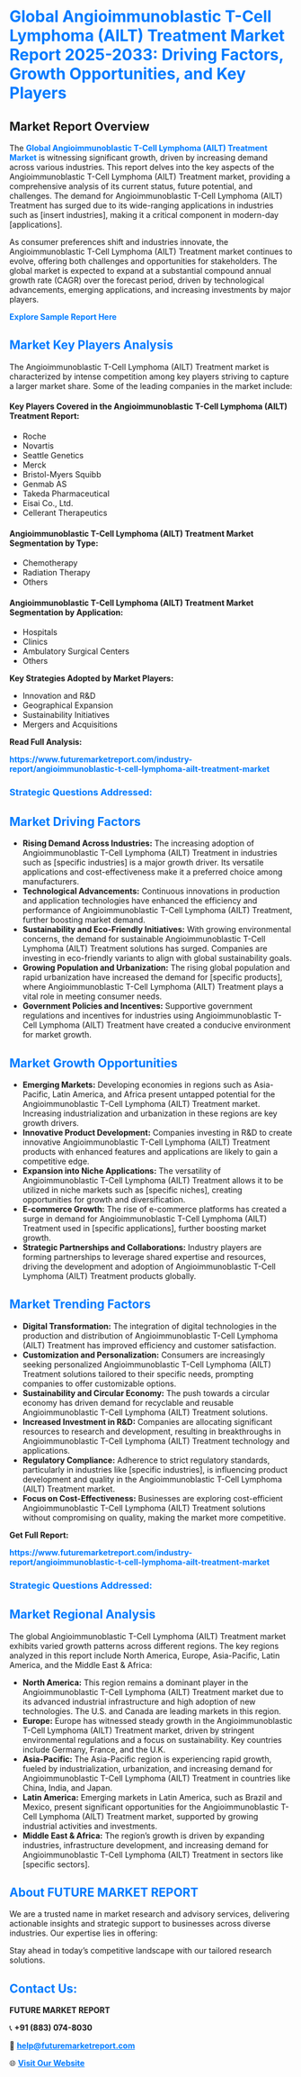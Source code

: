 <h1 style="color: #007BFF;">Global Angioimmunoblastic T-Cell Lymphoma (AILT) Treatment Market Report 2025-2033: Driving Factors, Growth Opportunities, and Key Players</h1>

<section id="overview">
<h2>Market Report Overview</h2>
<p>The <a href="https://www.futuremarketreport.com/industry-report/angioimmunoblastic-t-cell-lymphoma-ailt-treatment-market" style="color: #007BFF; text-decoration: none;"><strong>Global Angioimmunoblastic T-Cell Lymphoma (AILT) Treatment Market</strong></a> is witnessing significant growth, driven by increasing demand across various industries. This report delves into the key aspects of the Angioimmunoblastic T-Cell Lymphoma (AILT) Treatment market, providing a comprehensive analysis of its current status, future potential, and challenges. The demand for Angioimmunoblastic T-Cell Lymphoma (AILT) Treatment has surged due to its wide-ranging applications in industries such as [insert industries], making it a critical component in modern-day [applications].</p>
<p>As consumer preferences shift and industries innovate, the Angioimmunoblastic T-Cell Lymphoma (AILT) Treatment market continues to evolve, offering both challenges and opportunities for stakeholders. The global market is expected to expand at a substantial compound annual growth rate (CAGR) over the forecast period, driven by technological advancements, emerging applications, and increasing investments by major players.</p>
</section>

<section id="overview">
<p><a href="https://www.futuremarketreport.com/request-sample/reportId=27806" style="color: #007BFF; text-decoration: none;"><strong>Explore Sample Report Here</strong></a></p>
</section>

<section id="key-players">
<h2 style="color: #007BFF;">Market Key Players Analysis</h2>
<p>The Angioimmunoblastic T-Cell Lymphoma (AILT) Treatment market is characterized by intense competition among key players striving to capture a larger market share. Some of the leading companies in the market include:</p>
<h4>Key Players Covered in the Angioimmunoblastic T-Cell Lymphoma (AILT) Treatment Report:</h4>
<ul><li>Roche</li><li>Novartis</li><li>Seattle Genetics</li><li>Merck</li><li>Bristol-Myers Squibb</li><li>Genmab AS</li><li>Takeda Pharmaceutical</li><li>Eisai Co., Ltd.</li><li>Cellerant Therapeutics</li></ul>
<h4>Angioimmunoblastic T-Cell Lymphoma (AILT) Treatment Market Segmentation by Type:</h4>
<ul><li>Chemotherapy</li><li>Radiation Therapy</li><li>Others</li></ul>

<h4>Angioimmunoblastic T-Cell Lymphoma (AILT) Treatment Market Segmentation by Application:</h4>
<ul><li>Hospitals</li><li>Clinics</li><li>Ambulatory Surgical Centers</li><li>Others</li></ul>
<p><strong>Key Strategies Adopted by Market Players:</strong></p>
<ul>
<li>Innovation and R&D</li>
<li>Geographical Expansion</li>
<li>Sustainability Initiatives</li>
<li>Mergers and Acquisitions</li>
</ul>
</section>

<section>
<p><strong>Read Full Analysis: </strong></p><a href="https://www.futuremarketreport.com/industry-report/angioimmunoblastic-t-cell-lymphoma-ailt-treatment-market" style="color: #007BFF; text-decoration: none;"><strong>https://www.futuremarketreport.com/industry-report/angioimmunoblastic-t-cell-lymphoma-ailt-treatment-market</strong></a>
<h3 style="color: #007BFF;">Strategic Questions Addressed:</h3>
</section>

<section id="driving-factors">
<h2 style="color: #007BFF;">Market Driving Factors</h2>
<ul>
<li><strong>Rising Demand Across Industries:</strong> The increasing adoption of Angioimmunoblastic T-Cell Lymphoma (AILT) Treatment in industries such as [specific industries] is a major growth driver. Its versatile applications and cost-effectiveness make it a preferred choice among manufacturers.</li>
<li><strong>Technological Advancements:</strong> Continuous innovations in production and application technologies have enhanced the efficiency and performance of Angioimmunoblastic T-Cell Lymphoma (AILT) Treatment, further boosting market demand.</li>
<li><strong>Sustainability and Eco-Friendly Initiatives:</strong> With growing environmental concerns, the demand for sustainable Angioimmunoblastic T-Cell Lymphoma (AILT) Treatment solutions has surged. Companies are investing in eco-friendly variants to align with global sustainability goals.</li>
<li><strong>Growing Population and Urbanization:</strong> The rising global population and rapid urbanization have increased the demand for [specific products], where Angioimmunoblastic T-Cell Lymphoma (AILT) Treatment plays a vital role in meeting consumer needs.</li>
<li><strong>Government Policies and Incentives:</strong> Supportive government regulations and incentives for industries using Angioimmunoblastic T-Cell Lymphoma (AILT) Treatment have created a conducive environment for market growth.</li>
</ul>
</section>

<section id="growth-opportunities">
<h2 style="color: #007BFF;">Market Growth Opportunities</h2>
<ul>
<li><strong>Emerging Markets:</strong> Developing economies in regions such as Asia-Pacific, Latin America, and Africa present untapped potential for the Angioimmunoblastic T-Cell Lymphoma (AILT) Treatment market. Increasing industrialization and urbanization in these regions are key growth drivers.</li>
<li><strong>Innovative Product Development:</strong> Companies investing in R&D to create innovative Angioimmunoblastic T-Cell Lymphoma (AILT) Treatment products with enhanced features and applications are likely to gain a competitive edge.</li>
<li><strong>Expansion into Niche Applications:</strong> The versatility of Angioimmunoblastic T-Cell Lymphoma (AILT) Treatment allows it to be utilized in niche markets such as [specific niches], creating opportunities for growth and diversification.</li>
<li><strong>E-commerce Growth:</strong> The rise of e-commerce platforms has created a surge in demand for Angioimmunoblastic T-Cell Lymphoma (AILT) Treatment used in [specific applications], further boosting market growth.</li>
<li><strong>Strategic Partnerships and Collaborations:</strong> Industry players are forming partnerships to leverage shared expertise and resources, driving the development and adoption of Angioimmunoblastic T-Cell Lymphoma (AILT) Treatment products globally.</li>
</ul>
</section>

<section id="trending-factors">
<h2 style="color: #007BFF;">Market Trending Factors</h2>
<ul>
<li><strong>Digital Transformation:</strong> The integration of digital technologies in the production and distribution of Angioimmunoblastic T-Cell Lymphoma (AILT) Treatment has improved efficiency and customer satisfaction.</li>
<li><strong>Customization and Personalization:</strong> Consumers are increasingly seeking personalized Angioimmunoblastic T-Cell Lymphoma (AILT) Treatment solutions tailored to their specific needs, prompting companies to offer customizable options.</li>
<li><strong>Sustainability and Circular Economy:</strong> The push towards a circular economy has driven demand for recyclable and reusable Angioimmunoblastic T-Cell Lymphoma (AILT) Treatment solutions.</li>
<li><strong>Increased Investment in R&D:</strong> Companies are allocating significant resources to research and development, resulting in breakthroughs in Angioimmunoblastic T-Cell Lymphoma (AILT) Treatment technology and applications.</li>
<li><strong>Regulatory Compliance:</strong> Adherence to strict regulatory standards, particularly in industries like [specific industries], is influencing product development and quality in the Angioimmunoblastic T-Cell Lymphoma (AILT) Treatment market.</li>
<li><strong>Focus on Cost-Effectiveness:</strong> Businesses are exploring cost-efficient Angioimmunoblastic T-Cell Lymphoma (AILT) Treatment solutions without compromising on quality, making the market more competitive.</li>
</ul>
</section>

<section>
<p><strong>Get Full Report: </strong></p><a href="https://www.futuremarketreport.com/industry-report/angioimmunoblastic-t-cell-lymphoma-ailt-treatment-market" style="color: #007BFF; text-decoration: none;"><strong>https://www.futuremarketreport.com/industry-report/angioimmunoblastic-t-cell-lymphoma-ailt-treatment-market</strong></a>
<h3 style="color: #007BFF;">Strategic Questions Addressed:</h3>
</section>


<section id="regional-analysis">
<h2 style="color: #007BFF;">Market Regional Analysis</h2>
<p>The global Angioimmunoblastic T-Cell Lymphoma (AILT) Treatment market exhibits varied growth patterns across different regions. The key regions analyzed in this report include North America, Europe, Asia-Pacific, Latin America, and the Middle East & Africa:</p>
<ul>
<li><strong>North America:</strong> This region remains a dominant player in the Angioimmunoblastic T-Cell Lymphoma (AILT) Treatment market due to its advanced industrial infrastructure and high adoption of new technologies. The U.S. and Canada are leading markets in this region.</li>
<li><strong>Europe:</strong> Europe has witnessed steady growth in the Angioimmunoblastic T-Cell Lymphoma (AILT) Treatment market, driven by stringent environmental regulations and a focus on sustainability. Key countries include Germany, France, and the U.K.</li>
<li><strong>Asia-Pacific:</strong> The Asia-Pacific region is experiencing rapid growth, fueled by industrialization, urbanization, and increasing demand for Angioimmunoblastic T-Cell Lymphoma (AILT) Treatment in countries like China, India, and Japan.</li>
<li><strong>Latin America:</strong> Emerging markets in Latin America, such as Brazil and Mexico, present significant opportunities for the Angioimmunoblastic T-Cell Lymphoma (AILT) Treatment market, supported by growing industrial activities and investments.</li>
<li><strong>Middle East & Africa:</strong> The region’s growth is driven by expanding industries, infrastructure development, and increasing demand for Angioimmunoblastic T-Cell Lymphoma (AILT) Treatment in sectors like [specific sectors].</li>
</ul>
</section>

<footer>
<h2 style="color: #007BFF;">About FUTURE MARKET REPORT</h2>
<p>We are a trusted name in market research and advisory services, delivering actionable insights and strategic support to businesses across diverse industries. Our expertise lies in offering:</p>

<p>Stay ahead in today’s competitive landscape with our tailored research solutions.</p>

<h2 style="color: #007BFF;">Contact Us:</h2>
<p><strong>FUTURE MARKET REPORT</strong></p>
<p>📞 <strong>+91 (883) 074-8030</strong></p>
<p>📧 <strong><a href="mailto:help@futuremarketreport.com" style="color: #007BFF;">help@futuremarketreport.com</a></strong></p>
<p>🌐 <strong><a href="https://www.futuremarketreport.com/" style="color: #007BFF;">Visit Our Website</a></strong></p>
</footer>